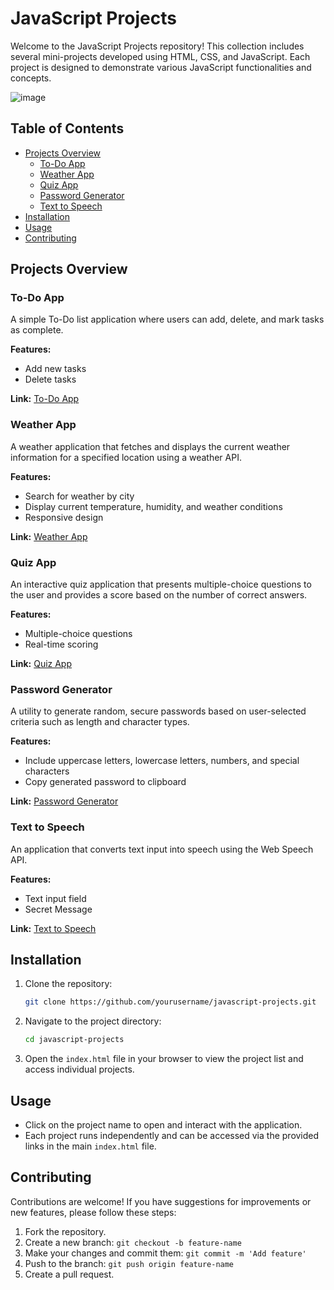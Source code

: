 # JavaScript Projects

Welcome to the JavaScript Projects repository! This collection includes several mini-projects developed using HTML, CSS, and JavaScript. Each project is designed to demonstrate various JavaScript functionalities and concepts.

![image](https://github.com/karmveershubham/JS_Projects/assets/75744213/8f0e2208-4760-47ae-a892-9d10b2c440bf)


## Table of Contents

- [Projects Overview](#projects-overview)
  - [To-Do App](#to-do-app)
  - [Weather App](#weather-app)
  - [Quiz App](#quiz-app)
  - [Password Generator](#password-generator)
  - [Text to Speech](#text-to-speech)
- [Installation](#installation)
- [Usage](#usage)
- [Contributing](#contributing)
<!-- - [License](#license)
- [Acknowledgements](#acknowledgements) -->

## Projects Overview

### To-Do App

A simple To-Do list application where users can add, delete, and mark tasks as complete.

**Features:**
- Add new tasks
- Delete tasks
<!-- - Mark tasks as completed -->

**Link:** [To-Do App](To_Do/index.html)

### Weather App

A weather application that fetches and displays the current weather information for a specified location using a weather API.

**Features:**
- Search for weather by city
- Display current temperature, humidity, and weather conditions
- Responsive design

**Link:** [Weather App](Weather/index.html)

### Quiz App

An interactive quiz application that presents multiple-choice questions to the user and provides a score based on the number of correct answers.

**Features:**
- Multiple-choice questions
- Real-time scoring
<!-- - Feedback on correct/incorrect answers -->

**Link:** [Quiz App](QuizApp/index.html)

### Password Generator

A utility to generate random, secure passwords based on user-selected criteria such as length and character types.

**Features:**
<!-- - Choose password length -->
- Include uppercase letters, lowercase letters, numbers, and special characters
- Copy generated password to clipboard

**Link:** [Password Generator](PasswordGen/index.html)

### Text to Speech

An application that converts text input into speech using the Web Speech API.

**Features:**
- Text input field
- Secret Message 
<!-- - Play, pause, and stop controls for speech -->
<!-- - Adjustable speech rate and pitch -->

**Link:** [Text to Speech](TextSpeech/index.html)

## Installation

1. Clone the repository:
    ```sh
    git clone https://github.com/yourusername/javascript-projects.git
    ```
2. Navigate to the project directory:
    ```sh
    cd javascript-projects
    ```
3. Open the `index.html` file in your browser to view the project list and access individual projects.

## Usage

- Click on the project name to open and interact with the application.
- Each project runs independently and can be accessed via the provided links in the main `index.html` file.

## Contributing

Contributions are welcome! If you have suggestions for improvements or new features, please follow these steps:

1. Fork the repository.
2. Create a new branch: `git checkout -b feature-name`
3. Make your changes and commit them: `git commit -m 'Add feature'`
4. Push to the branch: `git push origin feature-name`
5. Create a pull request.

<!-- ## License

This project is licensed under the MIT License. See the [LICENSE](LICENSE) file for more information.

